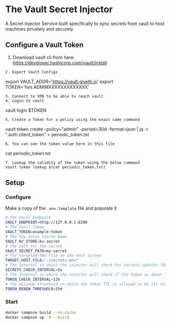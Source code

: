 # The Vault Secret Injector
A Secret Injector Service built specifically to sync secrets from vault to host machines privately and securely
## Configure a Vault Token
1. Download vault cli from here: https://developer.hashicorp.com/vault/install
```
2. Export Vault Configs
```
export VAULT_ADDR='https://vault.giveth.io'
export TOKEN='hvs.ADMINXXXXXXXXXXXXX'
```
3. Connect to VPN to be able to reach vault
4. Login to vault
```
vault login $TOKEN
```
5. Create a Token for a policy using the exact same command
```
vault token create -policy="admin" -period=30d -format=json | jq -r ".auth.client_token" > periodic_token.txt
```
6. You can see the token value here in this file
```
cat periodic_token.txt
```
7. Lookup the validity of the token using the below command
vault token lookup $(cat periodic_token.txt)
```

## Setup
### Configure
Make a copy of the `.env.template` file and populate it
```bash
# The Vault Endpoint
VAULT_ENDPOINT=http://127.0.0.1:8200
# The Vault Token
VAULT_TOKEN=example-token
# The Key Value Storne Name
VAULT_KV_STORE=kv-secret
# The path for the secret
VAULT_SECRET_PATH=my-secret
# The targeted ENV file on the host system
TARGET_HOST_FILE="./secrets.env"
# The Interval in which the injector will check for secrets updates (Note: You can use the time formats: s,m,h,d)
SECRETS_CHECK_INTERVAL=5s
# The Interval in which the injector will check if the token is about to expire (Note: You can use the time formats: s,m,h,d)
TOKEN_CHECK_INTERVAL=12h
# The minimum threshold in which the token TTL is allowed to be (It should be more than the TOKEN_CHECK_INTERVAL) (Note: You can use the time formats: s,m,h,d)
TOKEN_RENEW_THRESHOLD=25d
```
### Start
```bash
docker compose build --no-cache
docker compose up -d --build
```